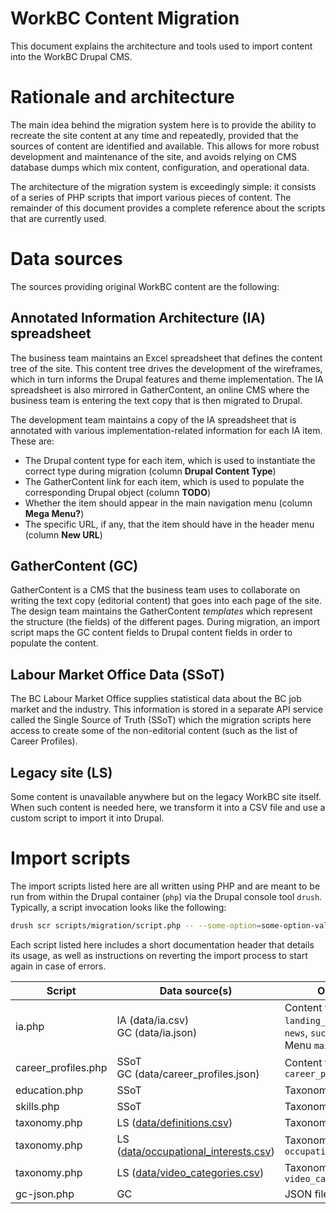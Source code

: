 WorkBC Content Migration
========================

This document explains the architecture and tools used to import content into the WorkBC Drupal CMS.

# Rationale and architecture
The main idea behind the migration system here is to provide the ability to recreate the site content at any time and repeatedly, provided that the sources of content are identified and available. This allows for more robust development and maintenance of the site, and avoids relying on CMS database dumps which mix content, configuration, and operational data.

The architecture of the migration system is exceedingly simple: it consists of a series of PHP scripts that import various pieces of content. The remainder of this document provides a complete reference about the scripts that are currently used.

# Data sources
The sources providing original WorkBC content are the following:

## Annotated Information Architecture (IA) spreadsheet
The business team maintains an Excel spreadsheet that defines the content tree of the site. This content tree drives the development of the wireframes, which in turn informs the Drupal features and theme implementation. The IA spreadsheet is also mirrored in GatherContent, an online CMS where the business team is entering the text copy that is then migrated to Drupal.

The development team maintains a copy of the IA spreadsheet that is annotated with various implementation-related information for each IA item. These are:
- The Drupal content type for each item, which is used to instantiate the correct type during migration (column **Drupal Content Type**)
- The GatherContent link for each item, which is used to populate the corresponding Drupal object (column **TODO**)
- Whether the item should appear in the main navigation menu (column **Mega Menu?**)
- The specific URL, if any, that the item should have in the header menu (column **New URL**)

## GatherContent (GC)
GatherContent is a CMS that the business team uses to collaborate on writing the text copy (editorial content) that goes into each page of the site. The design team maintains the GatherContent _templates_ which represent the structure (the fields) of the different pages. During migration, an import script maps the GC content fields to Drupal content fields in order to populate the content.

## Labour Market Office Data (SSoT)
The BC Labour Market Office supplies statistical data about the BC job market and the industry. This information is stored in a separate API service called the Single Source of Truth (SSoT) which the migration scripts here access to create some of the non-editorial content (such as the list of Career Profiles).

## Legacy site (LS)
Some content is unavailable anywhere but on the legacy WorkBC site itself. When such content is needed here, we transform it into a CSV file and use a custom script to import it into Drupal.

# Import scripts
The import scripts listed here are all written using PHP and are meant to be run from within the Drupal container (`php`) via the Drupal console tool `drush`. Typically, a script invocation looks like the following:
```bash
drush scr scripts/migration/script.php -- --some-option=some-option-value csv-filename-or-other-operand
```
Each script listed here includes a short documentation header that details its usage, as well as instructions on reverting the import process to start again in case of errors.

| Script | Data source(s) | Output(s) |
| -------| -------------- | -----------------|
| ia.php  | IA (data/ia.csv)<br>GC (data/ia.json) | Content types `page`, `landing_page`, `blog`, `news`, `success_story`<br>Menu `main` |
| career_profiles.php | SSoT<br>GC (data/career_profiles.json) | Content type `career_profile` |
| education.php | SSoT | Taxonomy `education` |
| skills.php | SSoT | Taxonomy `skills` |
| taxonomy.php | LS ([data/definitions.csv](https://www.workbc.ca/Jobs-Careers/Career-Toolkit/Definitions.aspx)) | Taxonomy `definitions` |
| taxonomy.php | LS ([data/occupational_interests.csv](https://www.workbc.ca/Labour-Market-Industry/Skills-for-the-Future-Workforce.aspx#characteristics)) | Taxonomy `occupational_interests` |
| taxonomy.php | LS ([data/video_categories.csv](https://www.workbc.ca/videolibrary/)) | Taxonomy `video_categories` |
| gc-json.php | GC | JSON file |
